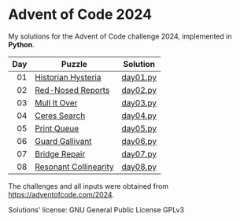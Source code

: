 # Advent of Code 2024
My solutions for the Advent of Code challenge 2024, implemented in **Python**.

| Day | Puzzle | Solution
| ---:| --- | ---
|  01 |  [Historian Hysteria](https://adventofcode.com/2024/day/1) | [day01.py](day01.py)
|  02 |  [Red-Nosed Reports](https://adventofcode.com/2024/day/2) | [day02.py](day02.py)
|  03 |  [Mull It Over](https://adventofcode.com/2024/day/3) | [day03.py](day03.py)
|  04 |  [Ceres Search](https://adventofcode.com/2024/day/4) | [day04.py](day04.py)
|  05 |  [Print Queue](https://adventofcode.com/2024/day/5) | [day05.py](day05.py)
|  06 |  [Guard Gallivant](https://adventofcode.com/2024/day/6) | [day06.py](day06.py)
|  07 |  [Bridge Repair](https://adventofcode.com/2024/day/7) | [day07.py](day07.py)
|  08 |  [Resonant Collinearity](https://adventofcode.com/2024/day/8) | [day08.py](day08.py)

The challenges and all inputs were obtained from https://adventofcode.com/2024.

Solutions' license: GNU General Public License GPLv3
